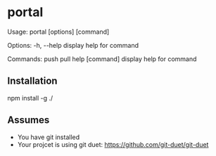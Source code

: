 # portal

Usage: portal [options] [command]

Options:
  -h, --help      display help for command

Commands:
  push
  pull
  help [command]  display help for command
  
  
## Installation

npm install -g ./

## Assumes
- You have git installed
- Your projcet is using git duet: https://github.com/git-duet/git-duet
